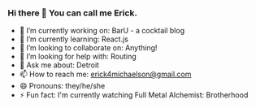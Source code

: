 ### Hi there 👋 You can call me Erick.

- 🔭 I’m currently working on: BarU - a cocktail blog
- 🌱 I’m currently learning: React.js
- 👯 I’m looking to collaborate on: Anything!
- 🤔 I’m looking for help with: Routing
- 💬 Ask me about: Detroit
- 📫 How to reach me: erick4michaelson@gmail.com
- 😄 Pronouns: they/he/she
- ⚡ Fun fact: I'm currently watching Full Metal Alchemist: Brotherhood

